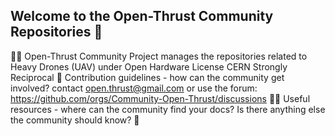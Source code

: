 ## Welcome to the Open-Thrust Community Repositories 👋
🙋‍♀️ Open-Thrust Community Project manages the repositories related to Heavy Drones (UAV) under Open Hardware License CERN Strongly Reciprocal
🌈 Contribution guidelines - how can the community get involved? contact open.thrust@gmail.com or use the forum: https://github.com/orgs/Community-Open-Thrust/discussions 
👩‍💻 Useful resources - where can the community find your docs? Is there anything else the community should know?
🧙

 
